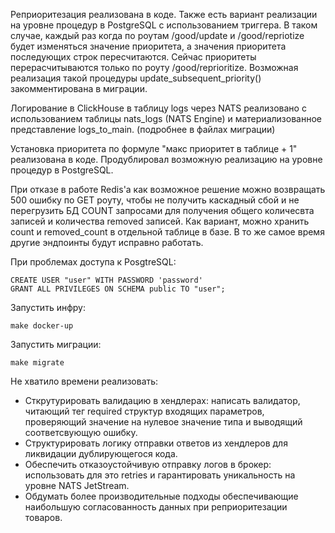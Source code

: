 Реприоритезация реализована в коде. Также есть вариант реализации на уровне процедур в PostgreSQL с использованием триггера. В таком случае, каждый раз когда по роутам /good/update и /good/repriotize будет изменяться значение приоритета, а значения приоритета последующих строк пересчитаются. Сейчас приоритеты перерасчитываются только по роуту /good/reprioritize. Возможная реализация такой процедуры update_subsequent_priority() закомментирована в миграции.

Логирование в ClickHouse в таблицу logs через NATS реализовано с использованием таблицы nats_logs (NATS Engine) и материализованное представление logs_to_main. (подробнее в файлах миграции)

Установка приоритета по формуле "макс приоритет в таблице + 1" реализована в коде. Продублировал возможную реализацию на уровне процедур в PostgreSQL.

При отказе в работе Redis'а как возможное решение можно возвращать 500 ошибку по GET роуту, чтобы не получить каскадный сбой и не перегрузить БД COUNT запросами для получения общего количесвта записей и количества removed записей. Как вариант, можно хранить count и removed_count в отдельной таблице в базе. В то же самое время другие эндпоинты будут исправно работать.

При проблемах доступа к PosgtreSQL:
```
CREATE USER "user" WITH PASSWORD 'password'
GRANT ALL PRIVILEGES ON SCHEMA public TO "user";
```

Запустить инфру:
```
make docker-up
```

Запустить миграции:
```
make migrate
```

Не хватило времени реализовать:
- Сткрутурировать валидацию в хендлерах: написать валидатор, читающий тег required структур входящих параметров, проверяющий значение на нулевое значение типа и выводящий соответсвующую ошибку.
- Структурировать логику отправки ответов из хендлеров для ликвидации дублирующегося кода.
- Обеспечить отказоустойчивую отправку логов в брокер: использовать для это retries и гарантировать уникальность на уровне NATS JetStream.
- Обдумать более производительные подходы обеспечивающие наибольшую согласованность данных при реприоритезации товаров.
